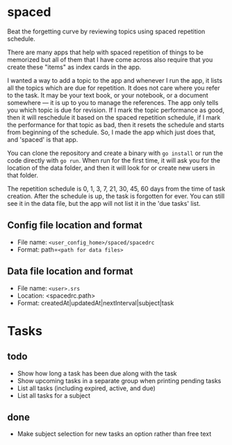 # spaced

Beat the forgetting curve by reviewing topics using spaced repetition schedule.

There are many apps that help with spaced repetition of things to be memorized
but all of them that I have come across also require that you create these
"items" as index cards in the app.

I wanted a way to add a topic to the app and whenever I run the app, it lists
all the topics which are due for repetition.  It does not care where you refer
to the task.  It may be your text book, or your notebook, or a document
somewhere — it is up to you to manage the references.  The app only tells you
which topic is due for revision.  If I mark the topic performance as good, then
it will reschedule it based on the spaced repetition schedule, if I mark the
performance for that topic as bad, then it resets the schedule and starts from
beginning of the schedule.  So, I made the app which just does that, and
'spaced' is that app.

You can clone the repository and create a binary with `go install` or run the
code directly with `go run`.  When run for the first time, it will ask you for
the location of the data folder, and then it will look for or create new users
in that folder.

The repetition schedule is 0, 1, 3, 7, 21, 30, 45, 60 days from the time of task
creation.  After the schedule is up, the task is forgotten for ever.  You can
still see it in the data file, but the app will not list it in the 'due tasks'
list.

## Config file location and format

- File name: `<user_config_home>/spaced/spacedrc`
- Format:
	path=`<path for data files>`

## Data file location and format

- File name: `<user>.srs`
- Location: <spacedrc.path>
- Format: createdAt|updatedAt|nextInterval|subject|task

# Tasks

## todo

- Show how long a task has been due along with the task
- Show upcoming tasks in a separate group when printing pending tasks
- List all tasks (including expired, active, and due)
- List all tasks for a subject

## done
- Make subject selection for new tasks an option rather than free text

